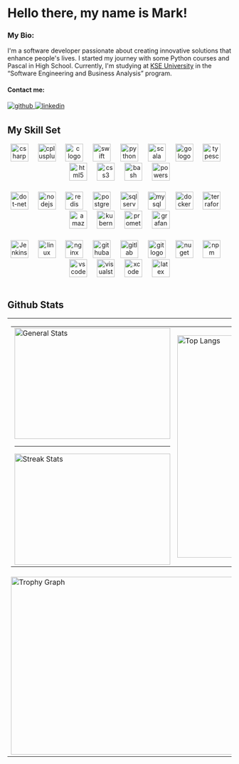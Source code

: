 # Hello there, my name is Mark!

### My Bio:

I'm a software developer passionate about creating innovative solutions that enhance people's lives. I started my journey with some Python courses and Pascal in High School. Currently, I'm studying at [KSE University](https://university.kse.ua/en) in the “Software Engineering and Business Analysis” program.

#### Contact me:
<a href="https://github.com/Tabatskyi" target="_blank">
<img src=https://img.shields.io/badge/github-%2324292e.svg?&style=for-the-badge&logo=github&logoColor=white alt=github style="margin-bottom: 5px;" />
</a>
<a href="https://linkedin.com/in/mark-tabatskyi" target="_blank">
<img src=https://img.shields.io/badge/linkedin-%231E77B5.svg?&style=for-the-badge&logo=linkedin&logoColor=white alt=linkedin style="margin-bottom: 5px;" />
</a> 
<br/>  


## My Skill Set  

<div align="center">
  <a href="https://dotnet.microsoft.com/languages/csharp/"><img src="https://skillicons.dev/icons?i=cs" height="40" alt="csharp logo"  /></a>
  <img width="5" />   
  <img width="5" />
  <a href="https://cplusplus.com/"><img src="https://skillicons.dev/icons?i=cpp" height="40" alt="cplusplus logo"  /></a>
  <img width="5" />   
  <img width="5" />
  <a href="https://www.cprogramming.com/"><img src="https://skillicons.dev/icons?i=c" height="40" alt="c logo"  /></a>
  <img width="5" />   
  <img width="5" />
  <a href="https://developer.apple.com/swift/"><img src="https://skillicons.dev/icons?i=swift" height="40" alt="swift logo"  /></a>
  <img width="5" />
  <img width="5" />
  <a href="https://www.python.org/"><img src="https://cdn.jsdelivr.net/gh/devicons/devicon/icons/python/python-original.svg" height="40" alt="python logo"  /></a>
  <img width="5" />   
  <img width="5" />
  <a href="https://www.scala-lang.org/"><img src="https://cdn.simpleicons.org/scala/DC322F" height="40" alt="scala logo"  /></a>
  <img width="5" />  
  <img width="5" />
  <a href="https://go.dev/"><img src="https://cdn.jsdelivr.net/gh/devicons/devicon/icons/go/go-original.svg" height="40" alt="go logo"  /></a>
  <img width="5" />   
  <img width="5" />
  <a href="https://www.typescriptlang.org/"><img src="https://cdn.simpleicons.org/typescript/3178C6" height="40" alt="typescript logo"  /></a>
  <img width="5" />   
  <img width="5" />
  <a href="https://www.w3schools.com/html/"><img src="https://cdn.simpleicons.org/html5/E34F26" height="40" alt="html5 logo"  /></a>
  <img width="5" />   
  <img width="5" />
  <a href="https://www.w3schools.com/css/"><img src="https://cdn.simpleicons.org/css3/1572B6" height="40" alt="css3 logo"  /></a>
  <img width="5" />   
  <img width="5" />
  <a href="https://www.gnu.org/software/bash/"><img src="https://cdn.simpleicons.org/gnubash/4EAA25" height="40" alt="bash logo"  /></a>
  <img width="5" />   
  <img width="5" />
  <a href="https://docs.microsoft.com/en-us/powershell/"><img src="https://skillicons.dev/icons?i=powershell" height="40" alt="powershell logo"  /></a>
</div>

###

<div align="center">
  <a href="https://dotnet.microsoft.com/"><img src="https://skillicons.dev/icons?i=dotnet" height="40" alt="dot-net logo"  /></a>
  <img width="5" />   
  <img width="5" />
  <a href="https://nodejs.org/"><img src="https://cdn.jsdelivr.net/gh/devicons/devicon/icons/nodejs/nodejs-original.svg" height="40" alt="nodejs logo"  /></a>
  <img width="5" />   
  <img width="5" />
  <a href="https://redis.io/"><img src="https://cdn.simpleicons.org/redis/DC382D" height="40" alt="redis logo"  /></a>
  <img width="5" />  
  <img width="5" />
  <a href="https://www.postgresql.org/"><img src="https://cdn.jsdelivr.net/gh/devicons/devicon/icons/postgresql/postgresql-original.svg" height="40" alt="postgresql logo"  /></a>
  <img width="5" />   
  <img width="5" />
  <a href="https://www.microsoft.com/sql-server/sql-server-downloads"><img src="https://cdn.jsdelivr.net/gh/devicons/devicon@latest/icons/microsoftsqlserver/microsoftsqlserver-plain-wordmark.svg" height="40" alt="sqlserver logo"  /></a>
  <img width="5" />   
  <img width="5" />
  <a href="https://www.mysql.com/"><img src="https://cdn.simpleicons.org/mysql/4479A1" height="40" alt="mysql logo"  /></a>
  <img width="5" />  
  <img width="5" />
  <a href="https://www.docker.com/"><img src="https://cdn.simpleicons.org/docker/2496ED" height="40" alt="docker logo"  /></a>
  <img width="5" />  
  <img width="5" />
  <a href="https://www.terraform.io/"><img src="https://cdn.jsdelivr.net/gh/devicons/devicon/icons/terraform/terraform-original.svg" height="40" alt="terraform logo"  /></a>
  <img width="5" />  
  <img width="5" />
  <a href="https://aws.amazon.com/"><img src="https://skillicons.dev/icons?i=aws" height="40" alt="amazonwebservices logo"  /></a>
  <img width="5" />  
  <img width="5" />
  <a href="https://kubernetes.io/"><img src="https://cdn.jsdelivr.net/gh/devicons/devicon/icons/kubernetes/kubernetes-original.svg" height="40" alt="kubernetes logo"  /></a>
  <img width="5" />  
  <img width="5" />
  <a href="https://prometheus.io/"><img src="https://cdn.jsdelivr.net/gh/devicons/devicon/icons/prometheus/prometheus-original.svg" height="40" alt="prometheus logo"  /></a>
  <img width="5" /> 
  <img width="5" />
  <a href="https://grafana.com/"><img src="https://cdn.jsdelivr.net/gh/devicons/devicon/icons/grafana/grafana-original.svg" height="40" alt="grafana logo"  /></a>
</div>

###

<div align="center">
  <a href="https://www.jenkins.io/"><img src="https://profilinator.rishav.dev/skills-assets/jenkins-icon.svg" alt="Jenkins" height="40" /></a>
  <img width="5" />  
  <img width="5" />
  <a href="https://www.linux.org/"><img src="https://cdn.jsdelivr.net/gh/devicons/devicon/icons/linux/linux-original.svg" height="40" alt="linux logo"  /></a>
  <img width="5" />  
  <img width="5" />
  <a href="https://www.nginx.com/"><img src="https://cdn.simpleicons.org/nginx/009639" height="40" alt="nginx logo"  /></a>
  <img width="5" />  
  <img width="5" />
  <a href="https://github.com/features/actions/"><img src="https://skillicons.dev/icons?i=githubactions" height="40" alt="githubactions logo"  /></a>
  <img width="5" /> 
  <img width="5" />
  <a href="https://about.gitlab.com/"><img src="https://cdn.jsdelivr.net/gh/devicons/devicon/icons/gitlab/gitlab-original.svg" height="40" alt="gitlab logo"  /></a>
  <img width="5" />  
  <img width="5" />
  <a href="https://git-scm.com/"><img src="https://cdn.jsdelivr.net/gh/devicons/devicon/icons/git/git-original.svg" height="40" alt="git logo"  /></a>
  <img width="5" /> 
  <img width="5" />
  <a href="https://www.nuget.org/"><img src="https://cdn.simpleicons.org/nuget/004880" height="40" alt="nuget logo"  /></a>
  <img width="5" />  
  <img width="5" />
  <a href="https://www.npmjs.com/"><img src="https://cdn.jsdelivr.net/gh/devicons/devicon/icons/npm/npm-original-wordmark.svg" height="40" alt="npm logo"  /></a>
  <img width="5" /> 
  <img width="5" />
  <a href="https://code.visualstudio.com/"><img src="https://cdn.jsdelivr.net/gh/devicons/devicon/icons/vscode/vscode-original.svg" height="40" alt="vscode logo"  /></a>
  <img width="5" />  
  <img width="5" />
  <a href="https://visualstudio.microsoft.com/"><img src="https://cdn.jsdelivr.net/gh/devicons/devicon/icons/visualstudio/visualstudio-original.svg" height="40" alt="visualstudio logo"  /></a>
  <img width="5" />  
  <img width="5" />
  <a href="https://developer.apple.com/xcode/"><img src="https://cdn.jsdelivr.net/gh/devicons/devicon/icons/xcode/xcode-original.svg" height="40" alt="xcode logo"  /></a>
  <img width="5" />  
  <img width="5" />
  <a href="https://www.latex-project.org/"><img src="https://skillicons.dev/icons?i=latex" height="40" alt="latex logo"  /></a>
</div>


<br/>  


## Github Stats 
<div align="center">
<table>
  <tr>
    <td>
<table>
  <tr>
    <td>
      <a href="https://github.com/anuraghazra/github-readme-stats">
        <img src="https://github-readme-stats-git-main-tabatskyis-projects.vercel.app/api?username=Tabatskyi&show_icons=true&count_private=true&hide_border=true&theme=github_dark&text_bold=true&show=reviews,prs_merged,prs_merged_percentage" width="350" height="250" alt="General Stats"/>
      </a><br><hr>
      <a href="https://github.com/DenverCoder1/github-readme-streak-stats">
        <img src="https://github-readme-streak-stats-eight.vercel.app/?user=Tabatskyi&theme=github_dark&hide_border=true&mode=daily&sections=total%2Ccurrent%2Clongest&stroke=67a5f8&dates=67a5f8&ring=67a5f8" width="350" height="250" alt="Streak Stats"/>
      </a>
    </td>
    <td>
      <a href="https://github.com/anuraghazra/github-readme-stats">
        <img src="https://github-readme-stats-git-main-tabatskyis-projects.vercel.app/api/top-langs/?username=Tabatskyi&hide_border=true&layout=donut-vertical&theme=github_dark&langs_count=20&size_weight=0.5&count_weight=0.5&text_bold=true" width="350" height="500" alt="Top Langs" />  
      </a>
    </td>
  </tr>
</table>
    </td>
  </tr>
  <tr></tr>
      <tr>
    <td>
  <a href="https://github.com/ryo-ma/github-profile-trophy">
    <img src="https://github-profile-trophy.vercel.app?username=Tabatskyi&theme=darkhub&column=4&row=2&margin-w=1&margin-h=6&no-bg=false&no-frame=true" width="700" height="400" alt="Trophy Graph"/>
  </a></td>
    </tr>
  </table>
</div>
<br/>  
